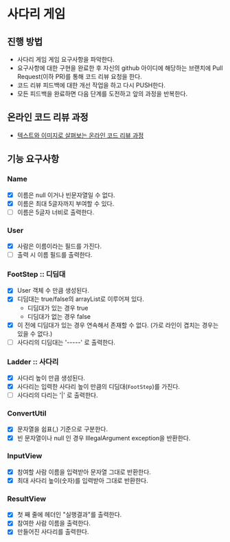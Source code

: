 # 사다리 게임
## 진행 방법
* 사다리 게임 게임 요구사항을 파악한다.
* 요구사항에 대한 구현을 완료한 후 자신의 github 아이디에 해당하는 브랜치에 Pull Request(이하 PR)를 통해 코드 리뷰 요청을 한다.
* 코드 리뷰 피드백에 대한 개선 작업을 하고 다시 PUSH한다.
* 모든 피드백을 완료하면 다음 단계를 도전하고 앞의 과정을 반복한다.

## 온라인 코드 리뷰 과정
* [텍스트와 이미지로 살펴보는 온라인 코드 리뷰 과정](https://github.com/nextstep-step/nextstep-docs/tree/master/codereview)

## 기능 요구사항
### Name
- [X] 이름은 null 이거나 빈문자열일 수 없다.
- [X] 이름은 최대 5글자까지 부여할 수 있다.
- [ ] 이름은 5글자 너비로 출력한다.

### User
- [X] 사람은 이름이라는 필드를 가진다.
- [ ] 출력 시 이름 필드를 출력한다.

### FootStep :: 디딤대
- [X] User 객체 수 만큼 생성된다.
- [X] 디딤대는 true/false의 arrayList로 이루어져 있다.
    - 디딤대가 있는 경우 true
    - 디딤대가 없는 경우 false
- [X] 이 전에 디딤대가 있는 경우 연속해서 존재할 수 없다. (가로 라인이 겹치는 경우는 있을 수 없다.)
- [ ] 사다리의 디딤대는 '-----' 로 출력한다.

### Ladder :: 사다리
- [X] 사다리 높이 만큼 생성된다.
- [X] 사다리는 입력한 사다리 높이 만큼의 디딤대(`FootStep`)를 가진다.
- [ ] 사다리의 다리는 '|' 로 출력한다.

### ConvertUtil
- [X] 문자열을 쉽표(,) 기준으로 구분한다.
- [X] 빈 문자열이나 null 인 경우 IllegalArgument exception을 반환한다.

### InputView
- [X] 참여할 사람 이름을 입력받아 문자열 그대로 반환한다.
- [X] 최대 사다리 높이(숫자)를 입력받아 그대로 반환한다.

### ResultView
- [X] 첫 째 줄에 헤더인 "실행결과"를 출력한다.
- [X] 참여한 사람 이름을 출력한다.
- [X] 만들어진 사다리를 출력한다.